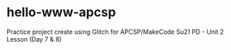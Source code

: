 
# hello-www-apcsp

Practice project create using Glitch for APCSP/MakeCode Su21 PD - Unit 2 Lesson (Day 7 & 8)